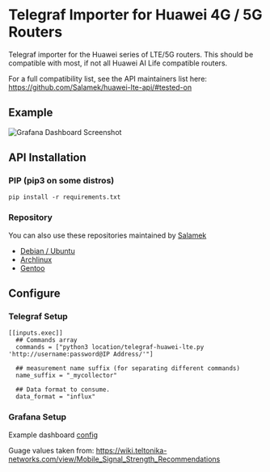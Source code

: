 # Telegraf Importer for Huawei 4G / 5G Routers
Telegraf importer for the Huawei series of LTE/5G routers. This should be compatible with most, if not all Huawei AI Life compatible routers. 

For a full compatibility list, see the API maintainers list here: https://github.com/Salamek/huawei-lte-api/#tested-on

## Example
![Grafana Dashboard Screenshot](https://user-images.githubusercontent.com/10834935/218320610-b363ada8-d5d5-4aa3-9de1-c712f5312145.png)

## API Installation

### PIP (pip3 on some distros)
`pip install -r requirements.txt`

### Repository
You can also use these repositories maintained by [Salamek](https://github.com/Salamek/huawei-lte-api/)    

- [Debian / Ubuntu](https://github.com/Salamek/huawei-lte-api/#debian-and-derivatives)
- [Archlinux](https://github.com/Salamek/huawei-lte-api/#archlinux)
- [Gentoo](https://github.com/Salamek/huawei-lte-api/#gentoo)
 
## Configure

### Telegraf Setup
```
[[inputs.exec]]
  ## Commands array
  commands = ["python3 location/telegraf-huawei-lte.py 'http://username:password@IP Address/'"]

  ## measurement name suffix (for separating different commands)
  name_suffix = "_mycollector"

  ## Data format to consume.
  data_format = "influx"
```
### Grafana Setup

Example dashboard [config](/examples/grafana.json)

Guage values taken from: https://wiki.teltonika-networks.com/view/Mobile_Signal_Strength_Recommendations
